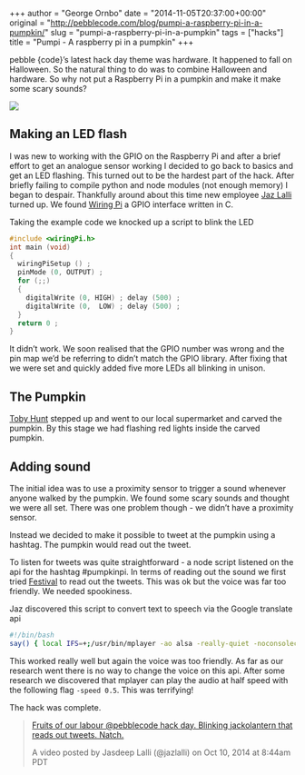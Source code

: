 +++
author = "George Ornbo"
date = "2014-11-05T20:37:00+00:00"
original = "http://pebblecode.com/blog/pumpi-a-raspberry-pi-in-a-pumpkin/"
slug = "pumpi-a-raspberry-pi-in-a-pumpkin"
tags = ["hacks"]
title = "Pumpi - A raspberry pi in a pumpkin"
+++

pebble {code}’s latest hack day theme was hardware. It happened to fall on
Halloween. So the natural thing to do was to combine Halloween and hardware. So
why not put a Raspberry Pi in a pumpkin and make it make some scary sounds?

![](https://31.media.tumblr.com/92d4d992253bb941abe19f89ea486d4b/tumblr_inline_nel2kiawb91qz7kgs.jpg)

## Making an LED flash

I was new to working with the GPIO on the Raspberry Pi and after a brief effort
to get an analogue sensor working I decided to go back to basics and get an LED
flashing. This turned out to be the hardest part of the hack. After briefly
failing to compile python and node modules (not enough memory) I began to
despair. Thankfully around about this time new employee
[Jaz Lalli](https://github.com/jazlalli) turned up. We found
[Wiring Pi](http://wiringpi.com/) a GPIO interface written in C.

Taking the example code we knocked up a script to blink the LED

```c
#include <wiringPi.h>
int main (void)
{
  wiringPiSetup () ;
  pinMode (0, OUTPUT) ;
  for (;;)
  {
    digitalWrite (0, HIGH) ; delay (500) ;
    digitalWrite (0,  LOW) ; delay (500) ;
  }
  return 0 ;
}
```

It didn’t work. We soon realised that the GPIO number was wrong and the pin map
we’d be referring to didn’t match the GPIO library. After fixing that we were
set and quickly added five more LEDs all blinking in unison.

## The Pumpkin

[Toby Hunt](https://twitter.com/tobyhunt) stepped up and went to our local
supermarket and carved the pumpkin. By this stage we had flashing red lights
inside the carved pumpkin.

## Adding sound

The initial idea was to use a proximity sensor to trigger a sound whenever
anyone walked by the pumpkin. We found some scary sounds and thought we were all
set. There was one problem though - we didn’t have a proximity sensor.

Instead we decided to make it possible to tweet at the pumpkin using a hashtag.
The pumpkin would read out the tweet.

To listen for tweets was quite straightforward - a node script listened on the
api for the hashtag #pumpkinpi. In terms of reading out the sound we first tried
[Festival](http://www.cstr.ed.ac.uk/projects/festival/) to read out the tweets.
This was ok but the voice was far too friendly. We needed spookiness.

Jaz discovered this script to convert text to speech via the Google translate
api

```sh
#!/bin/bash
say() { local IFS=+;/usr/bin/mplayer -ao alsa -really-quiet -noconsolecontrols "http://translate.google.com/translate_tts?tl=en&q=$*"; }
```

This worked really well but again the voice was too friendly. As far as our
research went there is no way to change the voice on this api. After some
research we discovered that mplayer can play the audio at half speed with the
following flag `-speed 0.5`. This was terrifying!

The hack was complete.

> [Fruits of our labour @pebblecode hack day. Blinking jackolantern that reads out tweets. Natch.](https://instagram.com/p/u0oVPQgqf9/)
>
> A video posted by Jasdeep Lalli (@jazlalli) on Oct 10, 2014 at 8:44am PDT
